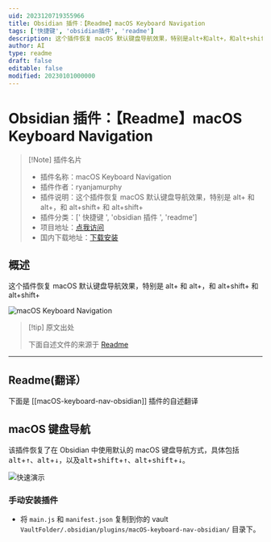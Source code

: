 ```yaml
---
uid: 2023120719355966
title: Obsidian 插件：【Readme】macOS Keyboard Navigation
tags: ['快捷键', 'obsidian插件', 'readme']
description: 这个插件恢复 macOS 默认键盘导航效果，特别是alt+和alt+，和alt+shift+和alt+shift+
author: AI
type: readme
draft: false
editable: false
modified: 20230101000000
---
```


# Obsidian 插件：【Readme】macOS Keyboard Navigation

> [!Note] 插件名片
> - 插件名称：macOS Keyboard Navigation
> - 插件作者：ryanjamurphy
> - 插件说明：这个插件恢复 macOS 默认键盘导航效果，特别是 alt+ 和 alt+，和 alt+shift+ 和 alt+shift+
> - 插件分类：[' 快捷键 ', 'obsidian 插件 ', 'readme']
> - 项目地址：[点我访问](https://github.com/ryanjamurphy/macOS-keyboard-nav-obsidian)
> - 国内下载地址：[下载安装](https://pkmer.cn/products/plugin/pluginMarket/?macOS-keyboard-nav-obsidian)

## 概述

这个插件恢复 macOS 默认键盘导航效果，特别是 alt+ 和 alt+，和 alt+shift+ 和 alt+shift+

![macOS Keyboard Navigation](https://cdn.pkmer.cn/covers/macOS-keyboard-nav-obsidian.png!pkmer)

> [!tip] 原文出处
>
>下面自述文件的来源于 [Readme](https://ghproxy.net/https://raw.githubusercontent.com/ryanjamurphy/macOS-keyboard-nav-obsidian/master/README.md)
>

---

## Readme(翻译）

下面是 [[macOS-keyboard-nav-obsidian]] 插件的自述翻译

## macOS 键盘导航

该插件恢复了在 Obsidian 中使用默认的 macOS 键盘导航方式，具体包括<kbd>alt</kbd>+<kbd>↑</kbd>、<kbd>alt</kbd>+<kbd>↓</kbd>，以及<kbd>alt</kbd>+<kbd>shift</kbd>+<kbd>↑</kbd>、<kbd>alt</kbd>+<kbd>shift</kbd>+<kbd>↓</kbd>。

![快速演示](https://cdn.pkmer.cn/covers/macOS-keyboard-nav-obsidian_1_0.gif)

### 手动安装插件

- 将 `main.js` 和 `manifest.json` 复制到你的 vault `VaultFolder/.obsidian/plugins/macOS-keyboard-nav-obsidian/` 目录下。



